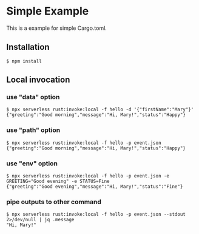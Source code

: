 # Simple Example

This is a example for simple Cargo.toml.

## Installation

```
$ npm install
```

## Local invocation

### use "data" option

```
$ npx serverless rust:invoke:local -f hello -d '{"firstName":"Mary"}'
{"greeting":"Good morning","message":"Hi, Mary!","status":"Happy"}

```

### use "path" option

```
$ npx serverless rust:invoke:local -f hello -p event.json
{"greeting":"Good morning","message":"Hi, Mary!","status":"Happy"}
```

### use "env" option

```
$ npx serverless rust:invoke:local -f hello -p event.json -e GREETING="Good evening" -e STATUS=Fine
{"greeting":"Good evening","message":"Hi, Mary!","status":"Fine"}
```

### pipe outputs to other command

```
$ npx serverless rust:invoke:local -f hello -p event.json --stdout 2>/dev/null | jq .message
"Hi, Mary!"
```
